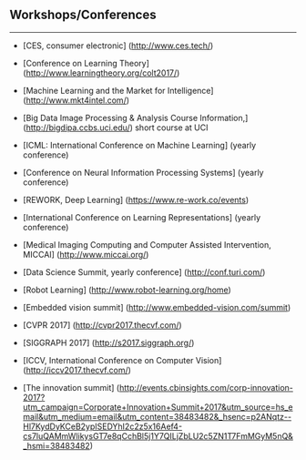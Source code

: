 

## Workshops/Conferences
---------------------

* [CES, consumer electronic] (http://www.ces.tech/)
* [Conference on Learning Theory] (http://www.learningtheory.org/colt2017/)

* [Machine Learning and the Market for Intelligence] (http://www.mkt4intel.com/)

* [Big Data Image Processing & Analysis Course Information,] (http://bigdipa.ccbs.uci.edu/)
short course at UCI


* [ICML: International Conference on Machine Learning] (yearly conference)

* [Conference on Neural Information Processing Systems] (yearly conference)

* [REWORK, Deep Learning] (https://www.re-work.co/events)

* [International Conference on Learning Representations] (yearly conference)

* [Medical Imaging Computing and Computer Assisted Intervention, MICCAI] (http://www.miccai.org/)

* [Data Science Summit, yearly conference] (http://conf.turi.com/)

* [Robot Learning] (http://www.robot-learning.org/home)

* [Embedded vision summit] (http://www.embedded-vision.com/summit)
* [CVPR 2017] (http://cvpr2017.thecvf.com/)
* [SIGGRAPH 2017] (http://s2017.siggraph.org/)
* [ICCV, International Conference on Computer Vision] (http://iccv2017.thecvf.com/)
* [The innovation summit] (http://events.cbinsights.com/corp-innovation-2017?utm_campaign=Corporate+Innovation+Summit+2017&utm_source=hs_email&utm_medium=email&utm_content=38483482&_hsenc=p2ANqtz--Hl7KydDyKCeB2ypISEDYhI2c2z5x16Aef4-cs7luQAMmWlikysGT7e8qCchBl5j1Y7QILjZbLU2c5ZN1T7FmMGyM5nQ&_hsmi=38483482)

